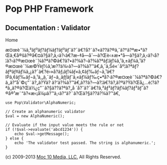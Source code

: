 Pop PHP Framework
=================

Documentation : Validator
-------------------------

Home

æ¤œè¨¼ã‚³ãƒ³ãƒ?ãƒ¼ãƒ?ãƒ³ãƒˆã?¯ã€?å?˜ã?«ã??ã?®ã‚ˆã?†ã?ªæ•°ã?Œä¸€å®šã?®å€¤ã?§ã?‚ã‚‹ã?‹ã€?æ–‡å­—åˆ—ã?Œè‹±æ•°å­—ã?§ã?‚ã‚‹ã?‹å?¦ã?‹ã?®æ¤œè¨¼ã?ªã?©ã€?ã?•ã?¾ã?–ã?¾ã?ªãƒ¦ãƒ¼ã‚¹ã‚±ãƒ¼ã‚¹ã?®æ¤œè¨¼æ©Ÿèƒ½ã‚’æ??ä¾›ã?—ã?¾ã?™ã€‚ã‚ˆã‚Šé«˜åº¦ã?ªãƒ?ãƒªãƒ‡ãƒ¼ã‚¿ã?¯ã€?é›»å­?ãƒ¡ãƒ¼ãƒ«ã‚¢ãƒ‰ãƒ¬ã‚¹ã€?IPã‚¢ãƒ‰ãƒ¬ã‚¹ã‚„ã‚¯ãƒ¬ã‚¸ãƒƒãƒˆã‚«ãƒ¼ãƒ‰ç•ªå?·ã?®æ¤œè¨¼ã?ªã?©ã€?ã‚‚ã?”åˆ©ç”¨ã?„ã?Ÿã?
ã?‘ã?¾ã?™ã€‚ã??ã?—ã?¦ã€?ã?‚ã?ªã?Ÿã?Œå¿…è¦?ã?ªã‚‚ã?®ã?Œä½¿ç”¨ã?§ã??ã?ªã?„å
´å?ˆã?¯ã€?ã‚³ãƒ³ãƒ?ãƒ¼ãƒ?ãƒ³ãƒˆã?®å®¹æ˜“ã?«æ‹¡å¼µã?™ã‚‹ã?“ã?¨ã?Œã?§ã??ã?¾ã?™ã€‚

    use Pop\Validator\AlphaNumeric;

    // Create an alphanumeric validator
    $val = new AlphaNumeric();

    // Evaluate if the input value meets the rule or not
    if (!$val->evaluate('abcd1234')) {
        echo $val->getMessage();
    } else {
        echo 'The validator test passed. The string is alphanumeric.';
    }

\(c) 2009-2013 [Moc 10 Media, LLC.](http://www.moc10media.com) All
Rights Reserved.
